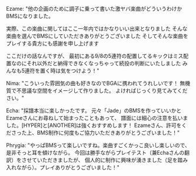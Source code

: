 Ezame: "他の企画のために調子に乗って書いた激ヤバ楽曲がどういうわけかBMSになりました。

実際、この楽曲に関してはここ一年内ではかなりいい出来となりました
そんな楽曲を選んでBMSにしていただきありがとうございました
そしてそんな楽曲をプレイする貴方にも感謝を申し上げます

ここだけの話なんですが、
最初にある9/8の5連符の配置してるキックはミス配置なのにそれ以外だと納得できなくなっちゃって続投の判断にいたしました
みんなも5連符を置く時は気をつけよう！"

Nima: "こういった雰囲気の曲も好きなのでBGAに携われてうれしいです！
無機質で不思議な空間をイメージして作りました。
よければじっくり見てみてください。"

Echa: "採譜本当に楽しかったです。
元々「Jade」のBMSを作っていいかとEzameさんにお尋ねして始まったこともあって、
譜面には細心の注意を払いました。[HYPER]と[ANOTHER]は強くおすすめします！
Ezameさん、許可をくださった上、BMS制作に何度もご協力いただきありがとうございました！"

Phrygia: "やっぱBMSって楽しいですね。楽曲すごくかっこ良いし楽しいので、是非そっと耳を傾けながら。
今回は勝手ながらプレイテスト（兼Echaさんの翻訳）をさせていただきましたが、
個人的に制作に興味が湧きました（足を踏み入れながら）。プレイありがとうございました！"